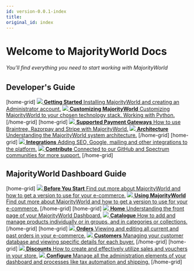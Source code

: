 ```yaml
---
id: version-0.0.1-index
title: 
original_id: index
---
```


# Welcome to **MajorityWorld Docs**
###### You’ll find everything you need to start working with MajorityWorld


## Developer's Guide

[home-grid]
[![](assets/icons/getting-started.svg) **Getting Started** Installing MajorityWorld and creating an Administrator account.](/docs/getting-started/intro)
[![](assets/icons/customizing.svg) **Customizing MajorityWorld** Customizing MajorityWorld to your chosen technology stack. Working with Python.](/docs/customization/intro)
[/home-grid]
[home-grid]
[![](assets/icons/payment-gateways.svg) **Supported Payment Gateways** How to use Braintree, Razorpay and Stripe with MajorityWorld.](/docs/payment-gateways/intro)
[![](assets/icons/architecture.svg) **Architecture** Understanding the MajorityWorld system architecture.](/docs/architecture/intro)
[/home-grid]
[home-grid]
[![](assets/icons/integrations.svg) **Integrations** Adding SEO, Google, mailing and other integrations to the platform.](/docs/integrations/intro)
[![](assets/icons/contribute.svg) **Contribute** Connected to our GitHub and Spectrum communities for more support.](/docs/contributing/intro)
[/home-grid]

## MajorityWorld Dashboard Guide

[home-grid]
[![](assets/icons/before-start.svg) **Before You Start** Find out more about MajorityWorld and how to get a version to use for your e-commerce.](/docs/dashboard/before-you-start)
[![](assets/icons/using-saleor.svg) **Using MajorityWorld** Find out more about MajorityWorld and how to get a version to use for your e-commerce.](/docs/dashboard/using-saleor)
[/home-grid]
[home-grid]
[![](assets/icons/storefront.svg) **Home** Understanding the front page of your MajorityWorld Dashboard.](/docs/dashboard/home)
[![](assets/icons/catalogue.svg) **Catalogue** How to add and manage products individually or in groups, and in categories or collections.](/docs/dashboard/catalog/intro)
[/home-grid]
[home-grid]
[![](assets/icons/orders.svg) **Orders** Viewing and editing all current and past orders in your e-commerce.](/docs/dashboard/orders)
[![](assets/icons/customers.svg) **Customers** Managing your customer database and viewing specific details for each buyer.](/docs/dashboard/customers)
[/home-grid]
[home-grid]
[![](assets/icons/discounts.svg) **Discounts** How to create and effectively utilize sales and vouchers in your store.](/docs/dashboard/discounts/sales)
[![](assets/icons/configure.svg) **Configure** Manage all the administration elements of your dashboard and processes like tax automation and shipping.](/docs/dashboard/configuration/intro)
[/home-grid]
